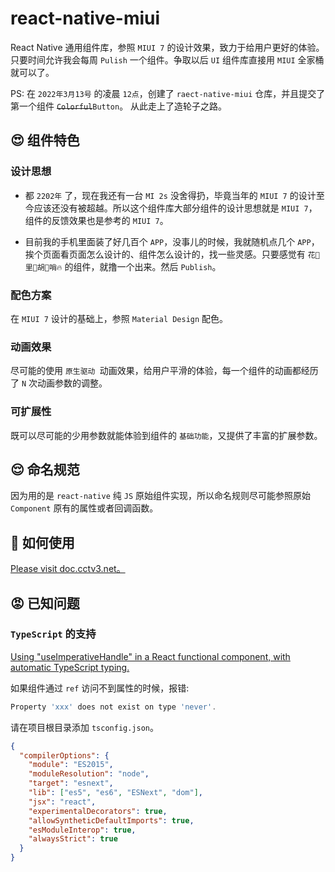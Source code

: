 # react-native-miui

React Native 通用组件库，参照 `MIUI 7` 的设计效果，致力于给用户更好的体验。只要时间允许我会每周 `Pulish` 一个组件。争取以后 `UI` 组件库直接用 `MIUI` 全家桶就可以了。

PS: 在 `2022年3月13号` 的凌晨 `12点`，创建了 `raect-native-miui` 仓库，并且提交了第一个组件 ~~`Colorful`~~`Button`。
从此走上了造轮子之路。

## 😍 组件特色

### 设计思想

- 都 `2202年` 了，现在我还有一台 `MI 2s` 没舍得扔，毕竟当年的 `MIUI 7` 的设计至今应该还没有被超越。所以这个组件库大部分组件的设计思想就是 `MIUI 7`，组件的反馈效果也是参考的 `MIUI 7`。

- 目前我的手机里面装了好几百个 `APP`，没事儿的时候，我就随机点几个 `APP`，挨个页面看页面怎么设计的、组件怎么设计的，找一些灵感。只要感觉有 `花🌹里🍐胡🐯哨🔥` 的组件，就撸一个出来。然后 `Publish`。

### 配色方案

在 `MIUI 7` 设计的基础上，参照 `Material Design` 配色。

### 动画效果

尽可能的使用 `原生驱动 `动画效果，给用户平滑的体验，每一个组件的动画都经历了 `N` 次动画参数的调整。

### 可扩展性

既可以尽可能的少用参数就能体验到组件的 `基础功能`，又提供了丰富的扩展参数。

## 😌 命名规范

因为用的是 `react-native` 纯 `JS` 原始组件实现，所以命名规则尽可能参照原始 `Component` 原有的属性或者回调函数。

## 🤔 如何使用

[Please visit doc.cctv3.net。](https://doc.cctv3.net)

## 😡 已知问题

### `TypeScript` 的支持

[Using "useImperativeHandle" in a React functional component, with automatic TypeScript typing.](https://gist.github.com/Venryx/7cff24b17867da305fff12c6f8ef6f96)

如果组件通过 `ref` 访问不到属性的时候，报错:

```javascript
Property 'xxx' does not exist on type 'never'.
```

请在项目根目录添加 `tsconfig.json`。

```json
{
  "compilerOptions": {
    "module": "ES2015",
    "moduleResolution": "node",
    "target": "esnext",
    "lib": ["es5", "es6", "ESNext", "dom"],
    "jsx": "react",
    "experimentalDecorators": true,
    "allowSyntheticDefaultImports": true,
    "esModuleInterop": true,
    "alwaysStrict": true
  }
}
```
